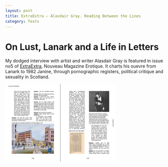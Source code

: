 ```yaml
---
layout: post
title: ExtraExtra – Alasdair Gray. Reading Between the Lines
category: Texts
---
```


# On Lust, Lanark and a Life in Letters

My dodged interview with artist and writer Alasdair Gray is featured in issue no5 of [ExtraExtra](http://www.extraextramagazine.com/), Nouveau Magazine Erotique. It charts his ouevre from Lanark to 1982 Janine, through pornographic registers, political critique and sexuality in Scotland.

![09-10-15](/assets/img/09-10-15.jpg)

